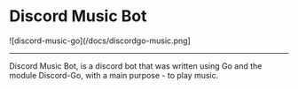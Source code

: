 # Discord Music Bot
![discord-music-go](/docs/discordgo-music.png]

----

Discord Music Bot, is a discord bot that was written using Go and the module Discord-Go, with a main purpose - to play music.

